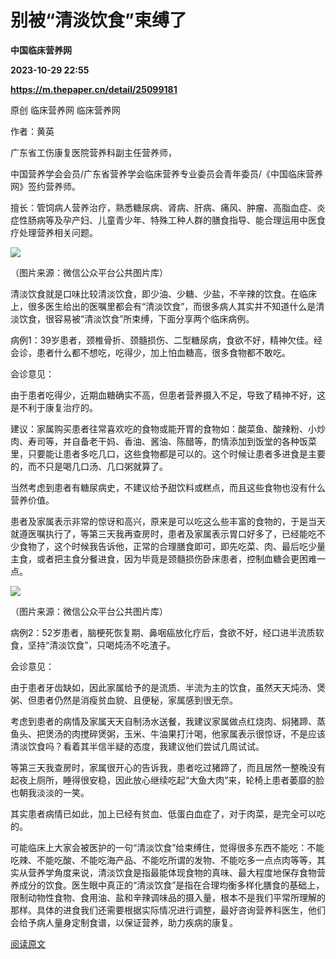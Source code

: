 # 别被“清淡饮食”束缚了
**中国临床营养网**

**2023-10-29 22:55**

**https://m.thepaper.cn/detail/25099181**

原创 临床营养网 临床营养网

作者：黄英

广东省工伤康复医院营养科副主任营养师，

中国营养学会会员/广东省营养学会临床营养专业委员会青年委员/《中国临床营养网》签约营养师。

擅长：管饲病人营养治疗，熟悉糖尿病、肾病、肝病、痛风、肿瘤、高脂血症、炎症性肠病等及孕产妇、儿童青少年、特殊工种人群的膳食指导、能合理运用中医食疗处理营养相关问题。

![](https://imagepphcloud.thepaper.cn/pph/image/276/36/298.jpg)

（图片来源：微信公众平台公共图片库）

清淡饮食就是口味比较清淡饮食，即少油、少糖、少盐，不辛辣的饮食。在临床上，很多医生给出的医嘱里都会有“清淡饮食”，而很多病人其实并不知道什么是清淡饮食，很容易被“清淡饮食”所束缚，下面分享两个临床病例。

病例1：39岁患者，颈椎骨折、颈髓损伤、二型糖尿病，食欲不好，精神欠佳。经会诊，患者什么都不想吃，吃得少，加上怕血糖高，很多食物都不敢吃。

会诊意见：

由于患者吃得少，近期血糖确实不高，但患者营养摄入不足，导致了精神不好，这是不利于康复治疗的。

建议：家属购买患者往常喜欢吃的食物或能开胃的食物如：酸菜鱼、酸辣粉、小炒肉、寿司等，并自备老干妈、香油、酱油、陈醋等，酌情添加到饭堂的各种饭菜里，只要能让患者多吃几口，这些食物都是可以的。这个时候让患者多进食是主要的，而不只是喝几口汤、几口粥就算了。

当然考虑到患者有糖尿病史，不建议给予甜饮料或糕点，而且这些食物也没有什么营养价值。

患者及家属表示非常的惊讶和高兴，原来是可以吃这么些丰富的食物的，于是当天就遵医嘱执行了，等第三天我再查房时，患者及家属表示胃口好多了，已经能吃不少食物了，这个时候我告诉他，正常的合理膳食即可，即先吃菜、肉、最后吃少量主食，或者把主食分餐进食，因为毕竟是颈髓损伤卧床患者，控制血糖会更困难一点。

![](https://imagepphcloud.thepaper.cn/pph/image/276/36/299.jpg)

（图片来源：微信公众平台公共图片库）

病例2：52岁患者，脑梗死恢复期、鼻咽癌放化疗后，食欲不好，经口进半流质软食，坚持“清淡饮食”，只喝炖汤不吃渣子。

会诊意见：

由于患者牙齿缺如，因此家属给予的是流质、半流为主的饮食，虽然天天炖汤、煲粥、但患者仍然是消瘦贫血貌、且便秘，家属感到很无奈。

考虑到患者的病情及家属天天自制汤水送餐，我建议家属做点红烧肉、焖猪蹄、蒸鱼头、把煲汤的肉搅碎煲粥，玉米、牛油果打汁喝，他家属表示很惊讶，不是应该清淡饮食吗？看着其半信半疑的态度，我建议他们尝试几周试试。

等第三天我查房时，家属很开心的告诉我，患者吃过猪蹄了，而且居然一整晚没有起夜上厕所，睡得很安稳，因此放心继续吃起“大鱼大肉”来，轮椅上患者萎靡的脸也朝我淡淡的一笑。

其实患者病情已如此，加上已经有贫血、低蛋白血症了，对于肉菜，是完全可以吃的。

可能临床上大家会被医护的一句“清淡饮食”给束缚住，觉得很多东西不能吃：不能吃辣、不能吃酸、不能吃海产品、不能吃所谓的发物、不能吃多一点点肉等等，其实从营养学角度来说，清淡饮食是指最能体现食物的真味、最大程度地保存食物营养成分的饮食。医生眼中真正的“清淡饮食”是指在合理均衡多样化膳食的基础上，限制动物性食物、食用油、盐和辛辣调味品的摄入量，根本不是我们平常所理解的那样。具体的进食我们还需要根据实际情况进行调整，最好咨询营养科医生，他们会给予病人量身定制食谱，以保证营养，助力疾病的康复。

[阅读原文](http://mp.weixin.qq.com/s?__biz=MzU5NTY4ODk3Ng==&mid=2247583707&idx=2&sn=4a116569dcd0b7dc51ac7579442da844)